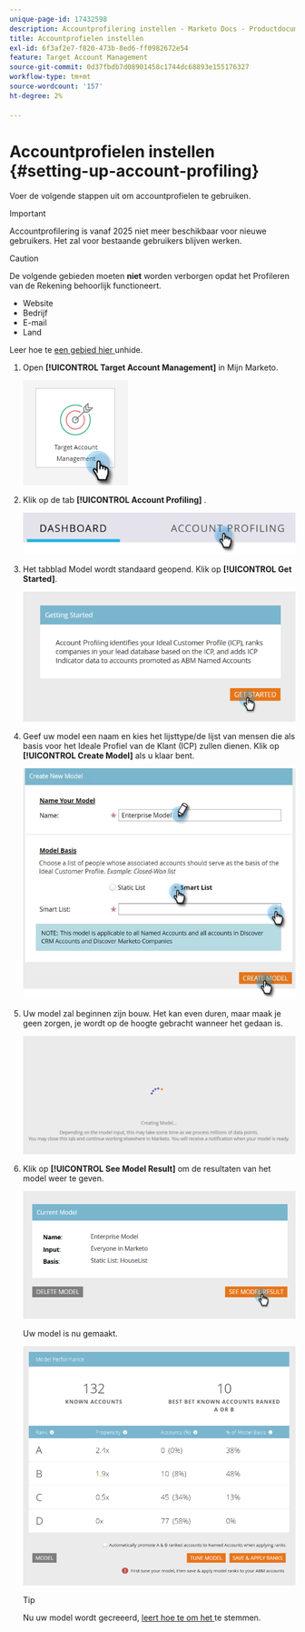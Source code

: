 ```yaml
---
unique-page-id: 17432598
description: Accountprofilering instellen - Marketo Docs - Productdocumentatie
title: Accountprofielen instellen
exl-id: 6f3af2e7-f820-473b-8ed6-ff0982672e54
feature: Target Account Management
source-git-commit: 0d37fbdb7d08901458c1744dc68893e155176327
workflow-type: tm+mt
source-wordcount: '157'
ht-degree: 2%

---
```


# Accountprofielen instellen {#setting-up-account-profiling}

Voer de volgende stappen uit om accountprofielen te gebruiken.

>[!IMPORTANT]
>
>Accountprofilering is vanaf 2025 niet meer beschikbaar voor nieuwe gebruikers. Het zal voor bestaande gebruikers blijven werken.

>[!CAUTION]
>
>De volgende gebieden moeten **niet** worden verborgen opdat het Profileren van de Rekening behoorlijk functioneert.
>
>* Website
>* Bedrijf
>* E-mail
>* Land
>
>Leer hoe te [ een gebied hier ](/help/marketo/product-docs/administration/field-management/hide-and-unhide-a-field.md#unhide-a-field) unhide.

1. Open **[!UICONTROL Target Account Management]** in Mijn Marketo.

   ![](assets/setting-up-account-profiling-1.png)

1. Klik op de tab **[!UICONTROL Account Profiling]** .

   ![](assets/two-1.png)

1. Het tabblad Model wordt standaard geopend. Klik op **[!UICONTROL Get Started]**.

   ![](assets/three.png)

1. Geef uw model een naam en kies het lijsttype/de lijst van mensen die als basis voor het Ideale Profiel van de Klant (ICP) zullen dienen. Klik op **[!UICONTROL Create Model]** als u klaar bent.

   ![](assets/setting-up-account-profiling-4.png)

1. Uw model zal beginnen zijn bouw. Het kan even duren, maar maak je geen zorgen, je wordt op de hoogte gebracht wanneer het gedaan is.

   ![](assets/five.png)

1. Klik op **[!UICONTROL See Model Result]** om de resultaten van het model weer te geven.

   ![](assets/six.png)

   Uw model is nu gemaakt.

   ![](assets/seven.png)

   >[!TIP]
   >
   >Nu uw model wordt gecreeerd, [ leert hoe te om het ](/help/marketo/product-docs/target-account-management/account-profiling/account-profiling-ranking-and-tuning.md) te stemmen.
